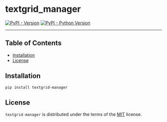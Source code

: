 # textgrid_manager

[![PyPI - Version](https://img.shields.io/pypi/v/textgrid-manager.svg)](https://pypi.org/project/textgrid-manager)
[![PyPI - Python Version](https://img.shields.io/pypi/pyversions/textgrid-manager.svg)](https://pypi.org/project/textgrid-manager)

-----

## Table of Contents

- [Installation](#installation)
- [License](#license)

## Installation

```console
pip install textgrid-manager
```

## License

`textgrid-manager` is distributed under the terms of the [MIT](https://spdx.org/licenses/MIT.html) license.
